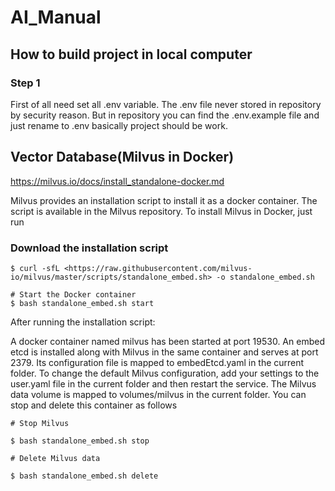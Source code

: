 # AI_Manual

## How to build project in local computer 
### Step 1
First of all need set all .env variable. The .env file never stored in repository by security reason. But in repository you can find the .env.example file and just rename to .env basically  project should be work.


## Vector Database(Milvus in Docker)
<https://milvus.io/docs/install_standalone-docker.md>

Milvus provides an installation script to install it as a docker container. The script is available in the Milvus repository. To install Milvus in Docker, just run

### Download the installation script
```
$ curl -sfL <https://raw.githubusercontent.com/milvus-io/milvus/master/scripts/standalone_embed.sh> -o standalone_embed.sh

# Start the Docker container
$ bash standalone_embed.sh start
```

After running the installation script:

A docker container named milvus has been started at port 19530.
An embed etcd is installed along with Milvus in the same container and serves at port 2379. Its configuration file is mapped to embedEtcd.yaml in the current folder.
To change the default Milvus configuration, add your settings to the user.yaml file in the current folder and then restart the service.
The Milvus data volume is mapped to volumes/milvus in the current folder.
You can stop and delete this container as follows
```
# Stop Milvus

$ bash standalone_embed.sh stop

# Delete Milvus data

$ bash standalone_embed.sh delete
```


